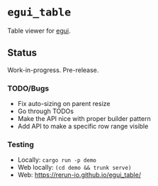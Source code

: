 # `egui_table`
Table viewer for [egui](https://www.egui.rs/).

## Status
Work-in-progress. Pre-release.


### TODO/Bugs
* Fix auto-sizing on parent resize
* Go through TODOs
* Make the API nice with proper builder pattern
* Add API to make a specific row range visible


### Testing
* Locally: `cargo run -p demo`
* Web locally: `(cd demo && trunk serve)`
* Web: <https://rerun-io.github.io/egui_table/>
